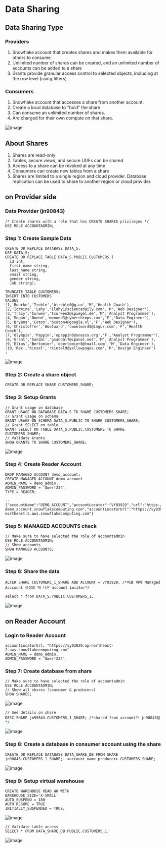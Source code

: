 # Data Sharing

## Data Sharing Type
###  Providers
1. Snowflake account that creates shares and makes them available for others to consume.
2. Unlimited number of shares can be created, and an unlimited number of accounts can be added to a share
3. Grants provide granular access control to selected objects, including at the row level (using filters)

### Consumers
1. Snowflake account that accesses a share from another account.
2. Create a local database to "hold" the share
3. Can consume an unlimited number of shares.
4. Are charged for their own compute on that share.


![image](https://user-images.githubusercontent.com/52474199/184577761-8ecc9f99-8d58-46cc-af94-ae0118766ff4.png)


## About Shares
1. Shares are read-only
2. Tables, secure views, and secure UDFs can be shared
3. Access to a share can be revoked at any time
4. Consumers can create new tables from a share
5. Shares are limited to a single region and cloud provider. Database replication can be used to share to another region or cloud provider.


## on Provider side

### Data Provider (jn90843)
```
/* Create shares with a role that has CREATE SHARES privileges */
USE ROLE ACCOUNTADMIN; 
```

### Step 1: Create Sample Data

```
CREATE OR REPLACE DATABASE DATA_S;
USE DATA_S;
CREATE OR REPLACE TABLE DATA_S.PUBLIC.CUSTOMERS (
  id int,
  first_name string,
  last_name string,
  email string,
  gender string,
  Job string);
```

```
TRUNCATE TABLE CUSTOMERS;
INSERT INTO CUSTOMERS
VALUES
(1,'Bourke','Treble','btreble0@g.co','M','Health Coach'),
(2,'Iormina','Lahy','ilahy1@sciencedaily.com','M','Web Designer'),
(3,'Tracy','Curwen','tcurwen2@spiegel.de','M','Analyst Programmer'),
(4,'Megan','Omond','momond3@cyberchimps.com','F','Data Engineer'),
(5,'Bryana','Coton','bcoton4@google.nl','F','Web Designer'),
(6,'Christoffer','Woolward','cwoolward5@imgur.com','F','Health Coach'),
(7,'Olympia','Pappin','opappin6@unesco.org','F','Analyst Programmer'),
(8,'Grant','Sandal','gsandal7@cpanel.net','M','Analyst Programmer'),
(9,'Elias','Bertomier','ebertomier8@tmall.com','M','Data Engineer'),
(10,'Rex','Kinzel','rkinzel9@yellowpages.com','M','Design Engineer')
;
```
![image](https://user-images.githubusercontent.com/52474199/183401893-04c9ca50-452c-4667-acd1-ddec9ef79498.png)

### Step 2: Create a share object

```
CREATE OR REPLACE SHARE CUSTOMERS_SHARE;
```

### Step 3: Setup Grants

```
// Grant usage on database
GRANT USAGE ON DATABASE DATA_S TO SHARE CUSTOMERS_SHARE; 
// Grant usage on schema
GRANT USAGE ON SCHEMA DATA_S.PUBLIC TO SHARE CUSTOMERS_SHARE; 
// Grant SELECT on table
GRANT SELECT ON TABLE DATA_S.PUBLIC.CUSTOMERS TO SHARE CUSTOMERS_SHARE; 
// Validate Grants
SHOW GRANTS TO SHARE CUSTOMERS_SHARE;
```
![image](https://user-images.githubusercontent.com/52474199/184577142-8591196f-bf57-417b-b0f3-e7d4895bacb9.png)

### Step 4: Create Reader Account
```
DROP MANAGED ACCOUNT demo_account;
CREATE MANAGED ACCOUNT demo_account
ADMIN_NAME = demo_admin,
ADMIN_PASSWORD = 'Qwer!234',
TYPE = READER;

--{"accountName":"DEMO_ACCOUNT","accountLocator":"VY93929","url":"https://avlmfgz-demo_account.snowflakecomputing.com","accountLocatorUrl":"https://vy93929.ap-northeast-2.aws.snowflakecomputing.com"}

```
### Step 5: MANAGED ACCOUNTS check
```
// Make sure to have selected the role of accountadmin
USE ROLE ACCOUNTADMIN; 
// Show accounts
SHOW MANAGED ACCOUNTS;
```
![image](https://user-images.githubusercontent.com/52474199/184528012-fe0f75d8-4dc8-465a-b0f1-d8de50de2b7c.png)


### Step 6: Share the data
```
ALTER SHARE CUSTOMERS_1_SHARE ADD ACCOUNT = VY93929; /*바로 위에 Managed Acccount 생성할 때 나온 account Locator*/
```
```
select * from DATA_S.PUBLIC.CUSTOMERS_1;
```
![image](https://user-images.githubusercontent.com/52474199/183608166-4bc418de-c179-43f7-81dd-0e7db7146f7d.png)


## on Reader Account
### Login to Reader Account

```
accountLocatorUrl: "https://vy93929.ap-northeast-2.aws.snowflakecomputing.com"
ADMIN_NAME = demo_admin,
ADMIN_PASSWORD = 'Qwer!234',

```


### Step 7: Create database from share
```
// Make sure to have selected the role of accountadmin
USE ROLE ACCOUNTADMIN; 
// Show all shares (consumer & producers)
SHOW SHARES;
```
![image](https://user-images.githubusercontent.com/52474199/183606222-be8abb60-e56f-4289-a0c0-53491769e5cb.png)


```
// See details on share
DESC SHARE jn90843.CUSTOMERS_1_SHARE; /*shared from account가 jn90843임 */
```

![image](https://user-images.githubusercontent.com/52474199/184528305-0e7852ec-5752-4a61-b519-859d15acae17.png)

### Step 8: Create a database in consumer account using the share

```
CREATE OR REPLACE DATABASE DATA_SHARE_DB FROM SHARE jn90843.CUSTOMERS_1_SHARE;--<account_name_producer>.CUSTOMERS_SHARE;

```
![image](https://user-images.githubusercontent.com/52474199/183607363-24237e0d-9717-4e8d-ba6c-fc3a92f5a820.png)


### Step 9: Setup virtual warehouse
```
CREATE WAREHOUSE READ_WH WITH
WAREHOUSE_SIZE='X-SMALL'
AUTO_SUSPEND = 180
AUTO_RESUME = TRUE
INITIALLY_SUSPENDED = TRUE;
```

![image](https://user-images.githubusercontent.com/52474199/183607742-4b50a60e-d22f-43e0-aa4c-8c2326012155.png)


```
// Validate table access
SELECT * FROM DATA_SHARE_DB.PUBLIC.CUSTOMERS_1;
```

![image](https://user-images.githubusercontent.com/52474199/183607839-8f8a1a81-20f4-4de6-8f3f-b8e9d3ef56ef.png)
